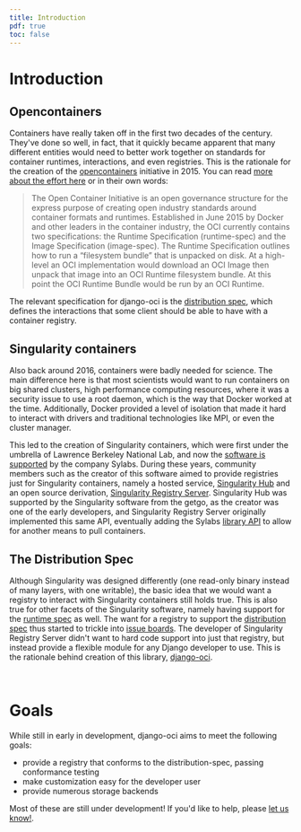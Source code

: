```yaml
---
title: Introduction
pdf: true
toc: false
---
```


# Introduction

## Opencontainers

Containers have really taken off in the first two decades of the century. They've done so well, in fact, that
it quickly became apparent that many different entities would need to better work together on standards for container
runtimes, interactions, and even registries. This is the rationale for the creation of the [opencontainers](https://opencontainers.org/) initiative in 2015.  You can read [more about the effort here](https://opencontainers.org/about/overview/) or in their own words:

> The Open Container Initiative is an open governance structure for the express purpose of creating open industry standards around container formats and runtimes. Established in June 2015 by Docker and other leaders in the container industry, the OCI currently contains two specifications: the Runtime Specification (runtime-spec) and the Image Specification (image-spec). The Runtime Specification outlines how to run a “filesystem bundle” that is unpacked on disk. At a high-level an OCI implementation would download an OCI Image then unpack that image into an OCI Runtime filesystem bundle. At this point the OCI Runtime Bundle would be run by an OCI Runtime.

The relevant specification for django-oci is the [distribution spec](https://github.com/opencontainers/distribution-spec), which defines the interactions that some client should be able to have with a container registry.

## Singularity containers

Also back around 2016, containers were badly needed for science. The main difference here is that most scientists would want to
run containers on big shared clusters, high performance computing resources, where it was a security issue to use a root daemon, which is the way that Docker worked at the time. Additionally, Docker provided a level of isolation that made it hard to interact
with drivers and traditional technologies like MPI, or even the cluster manager.

This led to the creation of Singularity containers, which were first under the umbrella of Lawrence Berkeley National Lab, and now the [software is supported](https://sylabs.io/guides/3.5/user-guide/quick_start.html) by the company Sylabs. During these years, community members such as the creator of this software aimed to provide registries just for Singularity containers, namely a hosted service, [Singularity Hub](https://singularity-hub.org) and an open source derivation, [Singularity Registry Server](https://singularityhub.github.io/sregistry). Singularity Hub was supported by the Singularity software from the getgo, as the creator was one of the early developers, and Singularity Registry Server originally implemented this same API, eventually adding the Sylabs [library API](https://sylabs.io/guides/3.6/user-guide/cloud_library.html) to allow for another means to pull containers.

## The Distribution Spec
Although Singularity was designed differently (one read-only binary instead of many layers, with one writable), the basic idea that we would want a registry to interact with Singularity containers still holds true. This is also true for other facets of the Singularity software, namely having support for the [runtime spec](https://sylabs.io/guides/3.6/user-guide/oci_runtime.html) as well. The want for a registry to support the  [distribution spec](https://github.com/opencontainers/distribution-spec) thus started to trickle into [issue boards](https://github.com/singularityhub/sregistry/issues/285). The developer of Singularity Registry Server didn't want to hard code support into just that registry, but instead provide a flexible module for any Django developer to use. This is the rationale behind creation of this library, [django-oci](https://github.com/vsoch/django-oci).

<br>

# Goals

While still in early in development, django-oci aims to meet the following goals:

 - provide a registry that conforms to the distribution-spec, passing conformance testing
 - make customization easy for the developer user
 - provide numerous storage backends

Most of these are still under development! If you'd like to help, please [let us know!]({{site.repo}}/issues).
